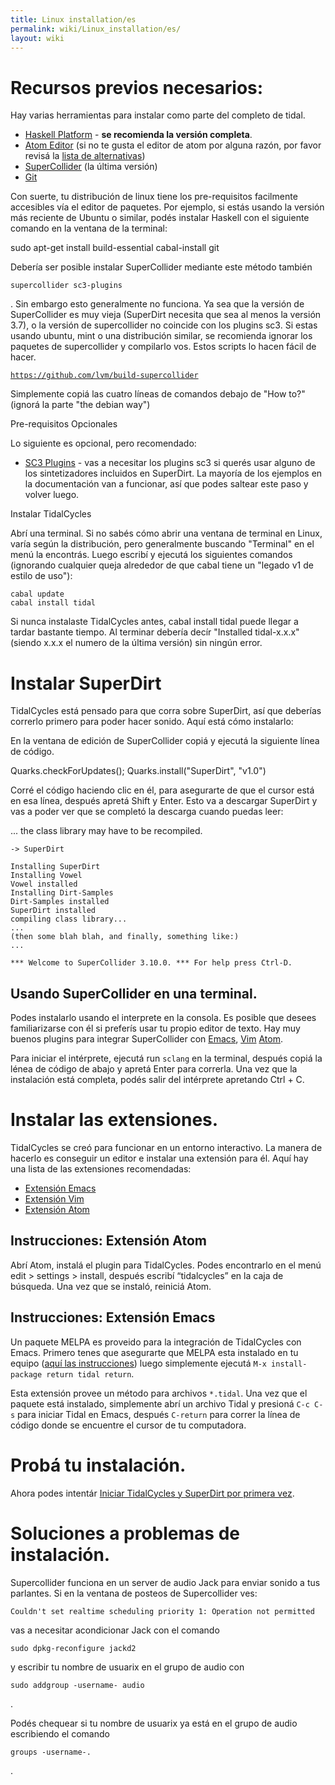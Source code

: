 ```yaml
---
title: Linux installation/es
permalink: wiki/Linux_installation/es/
layout: wiki
---
```


# Recursos previos necesarios:

Hay varias herramientas para instalar como parte del completo de tidal.

<div class="mw-translate-fuzzy">

-   [Haskell Platform](https://www.haskell.org/platform/) - **se
    recomienda la versión completa**.
-   [Atom Editor](https://atom.io/) (si no te gusta el editor de atom
    por alguna razón, por favor revisá la [lista de
    alternativas](/wiki/List_of_tidal_editors "wikilink"))
-   [SuperCollider](http://supercollider.github.io/download) (la última
    versión)
-   [Git](https://git-scm.com/)

</div>
<div class="mw-translate-fuzzy">

Con suerte, tu distribución de linux tiene los pre-requisitos facilmente
accesibles vía el editor de paquetes. Por ejemplo, si estás usando la
versión más reciente de Ubuntu o similar, podés instalar Haskell con el
siguiente comando en la ventana de la terminal:

</div>
<div class="mw-translate-fuzzy">

sudo apt-get install build-essential cabal-install git

</div>
<div class="mw-translate-fuzzy">

Debería ser posible instalar SuperCollider mediante este método también

``` shell
supercollider sc3-plugins
```

. Sin embargo esto generalmente no funciona. Ya sea que la versión de
SuperCollider es muy vieja (SuperDirt necesita que sea al menos la
versión 3.7), o la versión de supercollider no coincide con los plugins
sc3. Si estas usando ubuntu, mint o una distribución similar, se
recomienda ignorar los paquetes de supercollider y compilarlo vos. Estos
scripts lo hacen fácil de hacer.

[`https://github.com/lvm/build-supercollider`](https://github.com/lvm/build-supercollider)

</div>

Simplemente copiá las cuatro líneas de comandos debajo de "How to?"
(ignorá la parte "the debian way")

Pre-requisitos Opcionales

Lo siguiente es opcional, pero recomendado:

-   [SC3 Plugins](https://supercollider.github.io/sc3-plugins/) - vas a
    necesitar los plugins sc3 si querés usar alguno de los
    sintetizadores incluidos en SuperDirt. La mayoría de los ejemplos en
    la documentación van a funcionar, así que podes saltear este paso y
    volver luego.

Instalar TidalCycles

Abrí una terminal. Si no sabés cómo abrir una ventana de terminal en
Linux, varía según la distribución, pero generalmente buscando
"Terminal" en el menú la encontrás. Luego escribí y ejecutá los
siguientes comandos (ignorando cualquier queja alrededor de que cabal
tiene un "legado v1 de estilo de uso"):

`cabal update`  
`cabal install tidal`

Si nunca instalaste TidalCycles antes, cabal install tidal puede llegar
a tardar bastante tiempo. Al terminar debería decír "Installed
tidal-x.x.x" (siendo x.x.x el numero de la última versión) sin ningún
error.

# Instalar SuperDirt

<div class="mw-translate-fuzzy">

TidalCycles está pensado para que corra sobre SuperDirt, así que
deberías correrlo primero para poder hacer sonido. Aquí está cómo
instalarlo:

</div>

En la ventana de edición de SuperCollider copiá y ejecutá la siguiente
línea de código.

<div class="mw-translate-fuzzy">

Quarks.checkForUpdates(); Quarks.install("SuperDirt", "v1.0")

</div>
<div class="mw-translate-fuzzy">

Corré el código haciendo clic en él, para asegurarte de que el cursor
está en esa línea, después apretá Shift y Enter. Esto va a descargar
SuperDirt y vas a poder ver que se completó la descarga cuando puedas
leer:

</div>
<div class="mw-translate-fuzzy">

... the class library may have to be recompiled.

`-> SuperDirt`

</div>

``` plaintext
Installing SuperDirt
Installing Vowel
Vowel installed
Installing Dirt-Samples
Dirt-Samples installed
SuperDirt installed
compiling class library...
...
(then some blah blah, and finally, something like:)
...

*** Welcome to SuperCollider 3.10.0. *** For help press Ctrl-D.
```

## Usando SuperCollider en una terminal.

Podes instalarlo usando el interprete en la consola. Es posible que
desees familiarizarse con él si preferís usar tu propio editor de texto.
Hay muy buenos plugins para integrar SuperCollider con
[Emacs](https://github.com/supercollider/scel),
[Vim](https://github.com/supercollider/scvim)
[Atom](https://atom.io/packages/supercollider).

Para iniciar el intérprete, ejecutá run `sclang` en la terminal, después
copiá la lénea de código de abajo y apretá Enter para correrla. Una vez
que la instalación está completa, podés salir del intérprete apretando
Ctrl + C.

# Instalar las extensiones.

TidalCycles se creó para funcionar en un entorno interactivo. La manera
de hacerlo es conseguir un editor e instalar una extensión para él. Aquí
hay una lista de las extensiones recomendadas:

-   [Extensión Emacs](https://github.com/supercollider/scel)
-   [Extensión Vim](https://github.com/supercollider/scvim)
-   [Extensión Atom](https://github.com/crucialfelix/atom-supercollider)

## Instrucciones: Extensión Atom

Abrí Atom, instalá el plugin para TidalCycles. Podes encontrarlo en el
menú edit \> settings \> install, después escribí “tidalcycles” en la
caja de búsqueda. Una vez que se instaló, reiniciá Atom.

## Instrucciones: Extensión Emacs

<div class="mw-translate-fuzzy">

Un paquete MELPA es proveido para la integración de TidalCycles con
Emacs. Primero tenes que asegurarte que MELPA esta instalado en tu
equipo ([aquí las instrucciones](https://melpa.org/#/getting-started))
luego simplemente ejecutá `M-x install-package return tidal return`.

</div>

Esta extensión provee un método para archivos `*.tidal`. Una vez que el
paquete está instalado, simplemente abrí un archivo Tidal y presioná
`C-c C-s` para iniciar Tidal en Emacs, después `C-return` para correr la
línea de código donde se encuentre el cursor de tu computadora.

# Probá tu instalación.

Ahora podes intentár [Iniciar TidalCycles y SuperDirt por primera
vez](/wiki/Start_tidalcycles_and_superdirt_for_the_first_time "wikilink").

# Soluciones a problemas de instalación.

Supercollider funciona en un server de audio Jack para enviar sonido a
tus parlantes. Si en la ventana de posteos de Supercollider ves:

    Couldn't set realtime scheduling priority 1: Operation not permitted

vas a necesitar acondicionar Jack con el comando

    sudo dpkg-reconfigure jackd2

y escribir tu nombre de usuarix en el grupo de audio con

    sudo addgroup -username- audio

.

<div class="mw-translate-fuzzy">

Podés chequear si tu nombre de usuarix ya está en el grupo de audio
escribiendo el comando

    groups -username-. 

.

</div>
